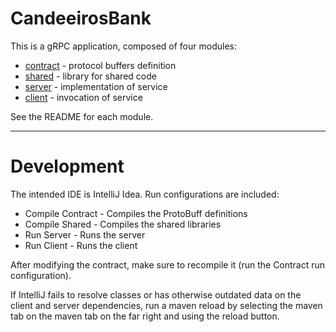 # CandeeirosBank

This is a gRPC application, composed of four modules:
- [contract](contract/) - protocol buffers definition
- [shared](shared/) - library for shared code
- [server](server/) - implementation of service
- [client](client/) - invocation of service

See the README for each module.  

----

# Development

The intended IDE is IntelliJ Idea. Run configurations are included:

- Compile Contract - Compiles the ProtoBuff definitions
- Compile Shared - Compiles the shared libraries
- Run Server - Runs the server
- Run Client - Runs the client

After modifying the contract, make sure to recompile it (run the Contract run configuration). 

If IntelliJ fails to resolve classes or has otherwise outdated data on the client and server dependencies, run a maven reload by selecting the maven tab on the maven tab on the far right and using the reload button. 
